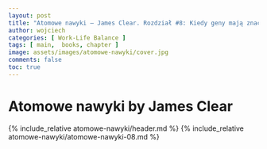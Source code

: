 ```yaml
---
layout: post
title: "Atomowe nawyki — James Clear. Rozdział #8: Kiedy geny mają znaczenie, a kiedy nie"
author: wojciech
categories: [ Work-Life Balance ]
tags: [ main,  books, chapter ]
image: assets/images/atomowe-nawyki/cover.jpg
comments: false
toc: true
---
```


# Atomowe nawyki by James Clear

{% include_relative atomowe-nawyki/header.md %}
{% include_relative atomowe-nawyki/atomowe-nawyki-08.md %}
